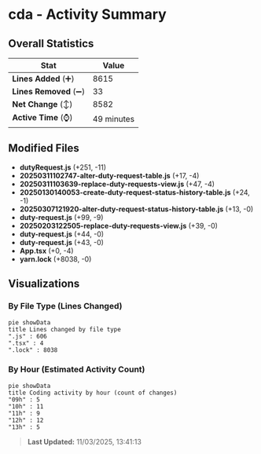 # cda - Activity Summary 

## Overall Statistics

| Stat                   | Value                                                             |
| ---------------------- | ----------------------------------------------------------------- |
| **Lines Added** (➕)   | 8615                                          |
| **Lines Removed** (➖) | 33                                        |
| **Net Change** (↕)    | 8582                |
| **Active Time** (⌚)   | 49 minutes |


## Modified Files
- **dutyRequest.js** (+251, -11)
- **20250311102747-alter-duty-request-table.js** (+17, -4)
- **20250311103639-replace-duty-requests-view.js** (+47, -4)
- **20250130140053-create-duty-request-status-history-table.js** (+24, -1)
- **20250307121920-alter-duty-request-status-history-table.js** (+13, -0)
- **duty-request.js** (+99, -9)
- **20250203122505-replace-duty-requests-view.js** (+39, -0)
- **duty-request.js** (+44, -0)
- **duty-request.js** (+43, -0)
- **App.tsx** (+0, -4)
- **yarn.lock** (+8038, -0)

## Visualizations

### By File Type (Lines Changed)

```mermaid
pie showData
title Lines changed by file type
".js" : 606
".tsx" : 4
".lock" : 8038
```

### By Hour (Estimated Activity Count)

```mermaid
pie showData
title Coding activity by hour (count of changes)
"09h" : 5
"10h" : 11
"11h" : 9
"12h" : 12
"13h" : 5
```


> **Last Updated:** 11/03/2025, 13:41:13